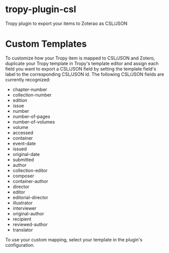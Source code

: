 # tropy-plugin-csl
Tropy plugin to export your items to Zoterao as CSL/JSON

# Custom Templates
To customize how your Tropy item is mapped to CSL/JSON and Zotero,
duplicate your Tropy template in Tropy's template editor and assign
each field you want to export a CSL/JSON field by setting the template
field's label to the corresponding CSL/JSON id. The following CSL/JSON
fields are currently recognized:

* chapter-number
* collection-number
* edition
* issue
* number
* number-of-pages
* number-of-volumes
* volume
* accessed
* container
* event-date
* issued
* original-date
* submitted
* author
* collection-editor
* composer
* container-author
* director
* editor
* editorial-director
* illustrator
* interviewer
* original-author
* recipient
* reviewed-author
* translator

To use your custom mapping, select your template in the plugin's
configuration.
